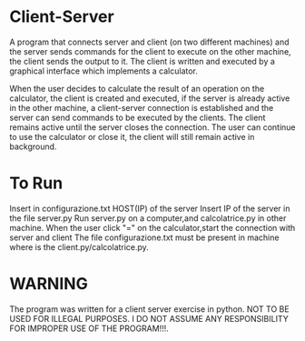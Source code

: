 # Client-Server
A program that connects server and client (on two different machines) and the server sends commands for the client to execute on the other machine, the client sends the output to it. The client is written and executed by a graphical interface which implements a calculator.

When the user decides to calculate the result of an operation on the calculator, the client is created and executed, if the server is already active in the other machine, a client-server connection is established and the server can send commands to be executed by the clients.
The client remains active until the server closes the connection. The user can continue to use the calculator or close it, the client will still remain active in background.

# To Run

Insert in configurazione.txt HOST(IP) of the server
Insert IP of the server in the file server.py
Run server.py on a computer,and calcolatrice.py in other machine.
When the user click "=" on the calculator,start the connection with server and client
The file configurazione.txt must be present in machine where is the client.py/calcolatrice.py.


# WARNING

The program was written for a client server exercise in python. NOT TO BE USED FOR ILLEGAL PURPOSES.
I DO NOT ASSUME ANY RESPONSIBILITY FOR IMPROPER USE OF THE PROGRAM!!!.
